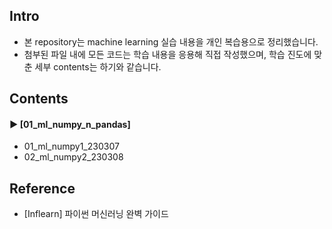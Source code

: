 ####
## Intro
- 본 repository는 machine learning 실습 내용을 개인 복습용으로 정리했습니다.
- 첨부된 파일 내에 모든 코드는 학습 내용을 응용해 직접 작성했으며, 학습 진도에 맞춘 세부 contents는 하기와 같습니다.
####
## Contents
#### ► [01_ml_numpy_n_pandas]
- 01_ml_numpy1_230307
- 02_ml_numpy2_230308
####
## Reference
- [Inflearn] 파이썬 머신러닝 완벽 가이드
####
